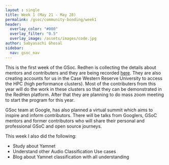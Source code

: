 ```yaml
---
layout : single 
title: Week 1 (May 21 - May 28) 
permalink: /gsoc/community-bonding/week1
header:
  overlay_color: "#000"
  overlay_filter: "0.5"
  overlay_image: /assets/images/code.jpg
author: Sabyasachi Ghosal
sidebar:
  nav: gsoc_nav
---
```


This is the first week of the GSoc. Redhen is collecting the details about mentors and contributers and they are being recorded [here](https://sites.google.com/site/distributedlittleredhen/summer-of-code/red-hen-lab-gsoc-2022-projects).
They are also creating accounts for us in the Case Western Reserve University to access the HPC (high performance clusters). Most of the contributers from this year will do the work in these clusters so that they can be demonstrated in the RedHen platform. After that they are planning to do mass zoom meeting to start the program for this year. 

GSoc team at Google, has also planned a virtual summit which aims to inspire and inform contributors. There will be talks from Googlers, GSoC mentors and former contributors who will share their personal and professional GSoC and open source journeys.

This week I also did the following:
- Study about Yamnet
- Understand other Audio Classification Use cases
- Blog about Yamnet classification with all understanding
